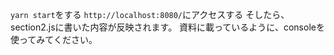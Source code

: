 `yarn start`をする
`http://localhost:8080/`にアクセスする
そしたら、section2.jsに書いた内容が反映されます。
資料に載っているように、consoleを使ってみてください。
